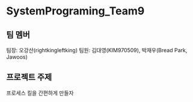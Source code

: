 # SystemPrograming_Team9
## 팀 멤버
팀장: 오강산(rightkingleftking)
팀원: 김대영(KIM970509), 박재우(Bread Park, Jawoos)
## 프로젝트 주제
프로세스 킬을 간편하게 만들자
